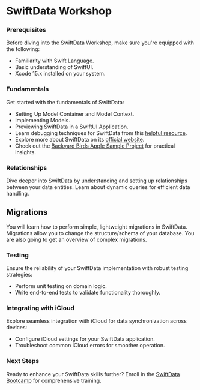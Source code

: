 # SwiftData Workshop 

### Prerequisites 

Before diving into the SwiftData Workshop, make sure you're equipped with the following:

- Familiarity with Swift Language.
- Basic understanding of SwiftUI.
- Xcode 15.x installed on your system.

### Fundamentals 

Get started with the fundamentals of SwiftData:

- Setting Up Model Container and Model Context.
- Implementing Models.
- Previewing SwiftData in a SwiftUI Application.
- Learn debugging techniques for SwiftData from this [helpful resource](https://useyourloaf.com/blog/debugging-core-data/).
- Explore more about SwiftData on its [official website](https://developer.apple.com/xcode/swiftdata/).
- Check out the [Backyard Birds Apple Sample Project](https://developer.apple.com/documentation/swiftui/backyard-birds-sample) for practical insights.

### Relationships 

Dive deeper into SwiftData by understanding and setting up relationships between your data entities. Learn about dynamic queries for efficient data handling.

## Migrations 

You will learn how to perform simple, lightweight migrations in SwiftData. Migrations allow you to change the structure/schema of your database. You are also going to get an overview of complex migrations. 

### Testing 

Ensure the reliability of your SwiftData implementation with robust testing strategies:

- Perform unit testing on domain logic.
- Write end-to-end tests to validate functionality thoroughly.

### Integrating with iCloud

Explore seamless integration with iCloud for data synchronization across devices:

- Configure iCloud settings for your SwiftData application.
- Troubleshoot common iCloud errors for smoother operation.

### Next Steps 

Ready to enhance your SwiftData skills further? Enroll in the [SwiftData Bootcamp](https://azamsharp.teachable.com/p/swiftdata-bootcamp) for comprehensive training.